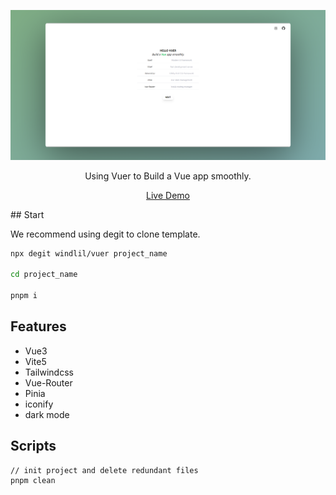 ![](https://github.com/windlil/vuer/blob/main/public/screenPaste.png)

<p align="center">Using Vuer to Build a Vue app smoothly.</p>
<p align="center"><a href="https://vuer-tawny.vercel.app/">Live Demo</a></p>
## Start

We recommend using degit to clone template.
```bash
npx degit windlil/vuer project_name

cd project_name

pnpm i
```

## Features

- Vue3
- Vite5
- Tailwindcss
- Vue-Router
- Pinia
- iconify
- dark mode

## Scripts

```
// init project and delete redundant files
pnpm clean
```
